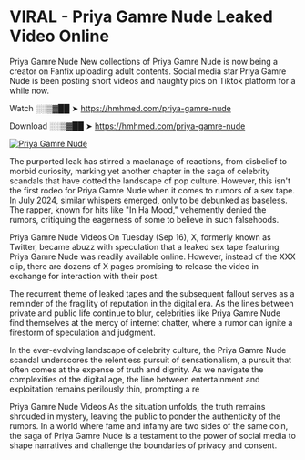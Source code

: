 # VIRAL - Priya Gamre Nude Leaked Video Online

Priya Gamre Nude New collections of Priya Gamre Nude is now being a creator on Fanfix uploading adult contents. Social media star Priya Gamre Nude is been posting short videos and naughty pics on Tiktok platform for a while now.

Watch ░░▒▓██ ➤ https://hmhmed.com/priya-gamre-nude

Download ░░▒▓██ ➤ https://hmhmed.com/priya-gamre-nude

[![Priya Gamre Nude](https://i.imgur.com/dJHk4Zq.gif)](https://hmhmed.com/priya-gamre-nude)

The purported leak has stirred a maelanage of reactions, from disbelief to morbid curiosity, marking yet another chapter in the saga of celebrity scandals that have dotted the landscape of pop culture. However, this isn't the first rodeo for Priya Gamre Nude when it comes to rumors of a sex tape. In July 2024, similar whispers emerged, only to be debunked as baseless. The rapper, known for hits like "In Ha Mood," vehemently denied the rumors, critiquing the eagerness of some to believe in such falsehoods.

Priya Gamre Nude Videos
On Tuesday (Sep 16), X, formerly known as Twitter, became abuzz with speculation that a leaked sex tape featuring Priya Gamre Nude was readily available online. However, instead of the XXX clip, there are dozens of X pages promising to release the video in exchange for interaction with their post.

The recurrent theme of leaked tapes and the subsequent fallout serves as a reminder of the fragility of reputation in the digital era. As the lines between private and public life continue to blur, celebrities like Priya Gamre Nude find themselves at the mercy of internet chatter, where a rumor can ignite a firestorm of speculation and judgment.

In the ever-evolving landscape of celebrity culture, the Priya Gamre Nude scandal underscores the relentless pursuit of sensationalism, a pursuit that often comes at the expense of truth and dignity. As we navigate the complexities of the digital age, the line between entertainment and exploitation remains perilously thin, prompting a re

Priya Gamre Nude Videos
As the situation unfolds, the truth remains shrouded in mystery, leaving the public to ponder the authenticity of the rumors. In a world where fame and infamy are two sides of the same coin, the saga of Priya Gamre Nude is a testament to the power of social media to shape narratives and challenge the boundaries of privacy and consent.